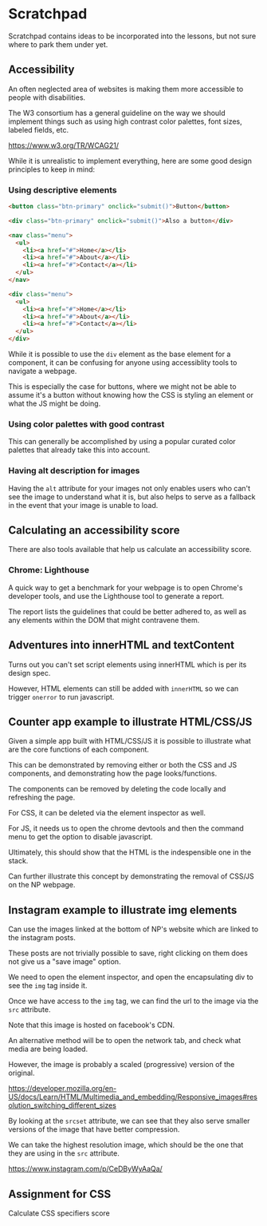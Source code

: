 # Scratchpad

Scratchpad contains ideas to be incorporated into the lessons, but not sure where to park them under yet.

## Accessibility

An often neglected area of websites is making them more accessible to people with disabilities.

The W3 consortium has a general guideline on the way we should implement things such as using high contrast color palettes, font sizes, labeled fields, etc.

https://www.w3.org/TR/WCAG21/

While it is unrealistic to implement everything, here are some good design principles to keep in mind:

### Using descriptive elements

```html
<button class="btn-primary" onclick="submit()">Button</button>

<div class="btn-primary" onclick="submit()">Also a button</div>
```

```html
<nav class="menu">
  <ul>
    <li><a href="#">Home</a></li>
    <li><a href="#">About</a></li>
    <li><a href="#">Contact</a></li>
  </ul>
</nav>

<div class="menu">
  <ul>
    <li><a href="#">Home</a></li>
    <li><a href="#">About</a></li>
    <li><a href="#">Contact</a></li>
  </ul>
</div>
```

While it is possible to use the `div` element as the base element for a component, it can be confusing for anyone using accessiblity tools to navigate a webpage.

This is especially the case for buttons, where we might not be able to assume it's a button without knowing how the CSS is styling an element or what the JS might be doing.

### Using color palettes with good contrast

This can generally be accomplished by using a popular curated color palettes that already take this into account.

### Having alt description for images

Having the `alt` attribute for your images not only enables users who can't see the image to understand what it is, but also helps to serve as a fallback in the event that your image is unable to load.

## Calculating an accessibility score

There are also tools available that help us calculate an accessibility score.

### Chrome: Lighthouse

A quick way to get a benchmark for your webpage is to open Chrome's developer tools, and use the Lighthouse tool to generate a report.

The report lists the guidelines that could be better adhered to, as well as any elements within the DOM that might contravene them.

## Adventures into innerHTML and textContent

Turns out you can't set script elements using innerHTML which is per its design spec.

However, HTML elements can still be added with `innerHTML` so we can trigger `onerror` to run javascript.

## Counter app example to illustrate HTML/CSS/JS

Given a simple app built with HTML/CSS/JS it is possible to illustrate what are the core functions of each component.

This can be demonstrated by removing either or both the CSS and JS components, and demonstrating how the page looks/functions.

The components can be removed by deleting the code locally and refreshing the page.

For CSS, it can be deleted via the element inspector as well.

For JS, it needs us to open the chrome devtools and then the command menu to get the option to disable javascript.

Ultimately, this should show that the HTML is the indespensible one in the stack.

Can further illustrate this concept by demonstrating the removal of CSS/JS on the NP webpage.

## Instagram example to illustrate img elements

Can use the images linked at the bottom of NP's website which are linked to the instagram posts.

These posts are not trivially possible to save, right clicking on them does not give us a "save image" option.

We need to open the element inspector, and open the encapsulating div to see the `img` tag inside it.

Once we have access to the `img` tag, we can find the url to the image via the `src` attribute.

Note that this image is hosted on facebook's CDN.

An alternative method will be to open the network tab, and check what media are being loaded.

However, the image is probably a scaled (progressive) version of the original.

https://developer.mozilla.org/en-US/docs/Learn/HTML/Multimedia_and_embedding/Responsive_images#resolution_switching_different_sizes

By looking at the `srcset` attribute, we can see that they also serve smaller versions of the image that have better compression.

We can take the highest resolution image, which should be the one that they are using in the `src` attribute.

https://www.instagram.com/p/CeDByWyAaQa/

## Assignment for CSS

Calculate CSS specifiers score
